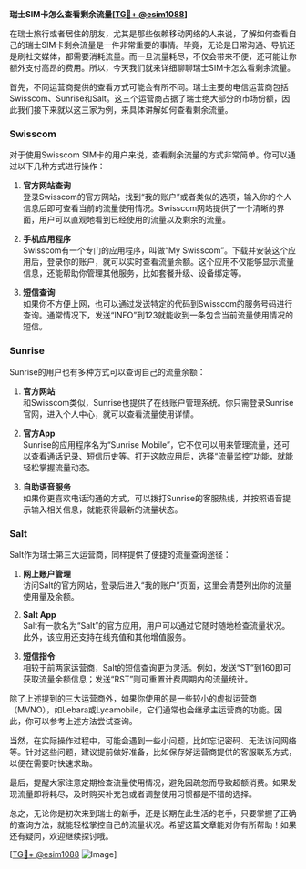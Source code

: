 **瑞士SIM卡怎么查看剩余流量[[TG💪+ @esim1088](https://t.me/s/esim1088)]**

在瑞士旅行或者居住的朋友，尤其是那些依赖移动网络的人来说，了解如何查看自己的瑞士SIM卡剩余流量是一件非常重要的事情。毕竟，无论是日常沟通、导航还是刷社交媒体，都需要消耗流量。而一旦流量耗尽，不仅会带来不便，还可能让你额外支付高昂的费用。所以，今天我们就来详细聊聊瑞士SIM卡怎么看剩余流量。

首先，不同运营商提供的查看方式可能会有所不同。瑞士主要的电信运营商包括Swisscom、Sunrise和Salt。这三个运营商占据了瑞士绝大部分的市场份额，因此我们接下来就以这三家为例，来具体讲解如何查看剩余流量。

### Swisscom

对于使用Swisscom SIM卡的用户来说，查看剩余流量的方式非常简单。你可以通过以下几种方式进行操作：

1. **官方网站查询**  
   登录Swisscom的官方网站，找到“我的账户”或者类似的选项，输入你的个人信息后即可查看当前的流量使用情况。Swisscom网站提供了一个清晰的界面，用户可以直观地看到已经使用的流量以及剩余的流量。

2. **手机应用程序**  
   Swisscom有一个专门的应用程序，叫做“My Swisscom”。下载并安装这个应用后，登录你的账户，就可以实时查看流量余额。这个应用不仅能够显示流量信息，还能帮助你管理其他服务，比如套餐升级、设备绑定等。

3. **短信查询**  
   如果你不方便上网，也可以通过发送特定的代码到Swisscom的服务号码进行查询。通常情况下，发送“INFO”到123就能收到一条包含当前流量使用情况的短信。

### Sunrise

Sunrise的用户也有多种方式可以查询自己的流量余额：

1. **官方网站**  
   和Swisscom类似，Sunrise也提供了在线账户管理系统。你只需登录Sunrise官网，进入个人中心，就可以查看流量使用详情。

2. **官方App**  
   Sunrise的应用程序名为“Sunrise Mobile”，它不仅可以用来管理流量，还可以查看通话记录、短信历史等。打开这款应用后，选择“流量监控”功能，就能轻松掌握流量动态。

3. **自助语音服务**  
   如果你更喜欢电话沟通的方式，可以拨打Sunrise的客服热线，并按照语音提示输入相关信息，就能获得最新的流量状态。

### Salt

Salt作为瑞士第三大运营商，同样提供了便捷的流量查询途径：

1. **网上账户管理**  
   访问Salt的官方网站，登录后进入“我的账户”页面，这里会清楚列出你的流量使用量及余额。

2. **Salt App**  
   Salt有一款名为“Salt”的官方应用，用户可以通过它随时随地检查流量状况。此外，该应用还支持在线充值和其他增值服务。

3. **短信指令**  
   相较于前两家运营商，Salt的短信查询更为灵活。例如，发送“ST”到160即可获取流量余额信息；发送“RST”则可重置计费周期内的流量统计。

除了上述提到的三大运营商外，如果你使用的是一些较小的虚拟运营商（MVNO），如Lebara或Lycamobile，它们通常也会继承主运营商的功能。因此，你可以参考上述方法尝试查询。

当然，在实际操作过程中，可能会遇到一些小问题，比如忘记密码、无法访问网络等。针对这些问题，建议提前做好准备，比如保存好运营商提供的客服联系方式，以便在需要时快速求助。

最后，提醒大家注意定期检查流量使用情况，避免因疏忽而导致超额消费。如果发现流量即将耗尽，及时购买补充包或者调整使用习惯都是不错的选择。

总之，无论你是初次来到瑞士的新手，还是长期在此生活的老手，只要掌握了正确的查询方法，就能轻松掌控自己的流量状况。希望这篇文章能对你有所帮助！如果还有疑问，欢迎继续探讨哦。

[[TG💪+ @esim1088](https://t.me/s/esim1088) ![Image](https://i.postimg.cc/4NQfJmqS/Snipaste-2025-05-13-00-14-12.png)]